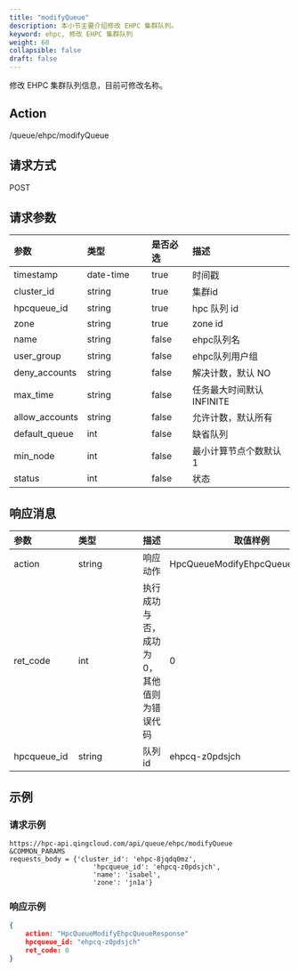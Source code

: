 ```yaml
---
title: "modifyQueue"
description: 本小节主要介绍修改 EHPC 集群队列。 
keyword: ehpc, 修改 EHPC 集群队列
weight: 60
collapsible: false
draft: false
---
```


修改 EHPC 集群队列信息，目前可修改名称。

## Action

/queue/ehpc/modifyQueue

## 请求方式

POST

## 请求参数

| <span style="display:inline-block;width:100px">参数</span> | <span style="display:inline-block;width:100px">类型</span> | 是否必选 | 描述                      |
| :--------------------------------------------------------- | :--------------------------------------------------------- | :------- | :------------------------ |
| timestamp                                                  | date-time                                                  | true     | 时间戳                    |
| cluster_id                                                 | string                                                     | true     | 集群id                    |
| hpcqueue_id                                                | string                                                     | true     | hpc 队列 id               |
| zone                                                       | string                                                     | true     | zone id                   |
| name                                                       | string                                                     | false    | ehpc队列名                |
| user_group                                                 | string                                                     | false    | ehpc队列用户组            |
| deny_accounts                                              | string                                                     | false    | 解决计数，默认 NO         |
| max_time                                                   | string                                                     | false    | 任务最大时间默认 INFINITE |
| allow_accounts                                             | string                                                     | false    | 允许计数，默认所有        |
| default_queue                                              | int                                                        | false    | 缺省队列                  |
| min_node                                                   | int                                                        | false    | 最小计算节点个数默认 1    |
| status                                                     | int                                                        | false    | 状态                      |

## 响应消息

| <span style="display:inline-block;width:100px">参数</span> | <span style="display:inline-block;width:100px">类型</span> | 描述                                      | 取值样例                        |
| :--------------------------------------------------------- | :--------------------------------------------------------- | ----------------------------------------- | ------------------------------- |
| action                                                     | string                                                     | 响应动作                                  | HpcQueueModifyEhpcQueueResponse |
| ret_code                                                   | int                                                        | 执行成功与否，成功为0，其他值则为错误代码 | 0                               |
| hpcqueue_id                                                | string                                                     | 队列 id                                   | ehpcq-z0pdsjch                  |

## 示例

### 请求示例

```url
https://hpc-api.qingcloud.com/api/queue/ehpc/modifyQueue
&COMMON_PARAMS
requests_body = {'cluster_id': 'ehpc-8jqdq0mz',
                     'hpcqueue_id': 'ehpcq-z0pdsjch',
                     'name': 'isabel',
                     'zone': 'jn1a'}
```

### 响应示例

```json
{
	action: "HpcQueueModifyEhpcQueueResponse"
	hpcqueue_id: "ehpcq-z0pdsjch"
	ret_code: 0
}
```
